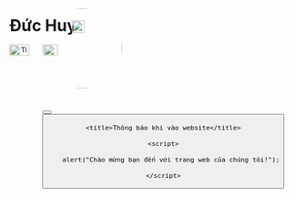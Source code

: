 

 


<html><head><style>.circle {  width: 140px;  height: 140px;  border-radius: 50%;  overflow: hidden;}.circle img {  width: 100%;  height: auto;}</style></head><body><div class="circle"> <div data-tti-phase="-1" data-action-id="32750" data-actual-height="152" data-mcomponent="MContainer" data-type="container" class="m" ; margin-left:4px;"><img src="https://scontent.fhan3-3.fna.fbcdn.net/v/t39.30808-1/352776010_603906578500069_1575464480692435022_n.jpg?stp=c0.5000x0.5000f_dst-webp_e15_p259x259_q70_tt1_u&amp;efg=eyJ1cmxnZW4iOiJ1cmxnZW5fZnJvbV91cmwifQ&amp;_nc_cid=1573&amp;_nc_ad=z-m&amp;_nc_rml=0&amp;_nc_ht=scontent.fhan3-3.fna&amp;_nc_cat=101&amp;_nc_ohc=DhRN2lUeoZwAX8Phiot&amp;ccb=1-7&amp;_nc_sid=dbb9e7&amp;oh=00_AfCg9TckRtSWTagFFxh7xkEoifkPlIKZVKR7eMPVXZ8aVg&amp;oe=64C6B496" alt="" data-image-id="-3073283700379156464" class="img contain rounded gray-border"></div></div> 
 <h1>   <p style="position: absolute; top: 35px; left: 170px;">Đức Huy </p> </h1>
<div>
<button>
 <p style="position: absolute; top: 100px; left: 170px;"><a href="https://www.tiktok.com/@ab980kkw">  <img src="https://logolook.net/wp-content/uploads/2021/06/Symbol-Tiktok.png" jsaction="VQAsE" class="r48jcc pT0Scc iPVvYb" alt="TikTok Logo and symbol, meaning, history, sign." jsname="kn3ccd" aria-hidden="false" width="35" height="20"></a> </p>
</button>
<div>
<button>
 <p style="position: absolute; top: 100px; left: 230px;"><a href="https://www.facebook.com/profile.php?id=100066421973540&mibextid=ZbWKwL">  <img src="https://encrypted-tbn0.gstatic.com/images?q=tbn:ANd9GcThDWTIGpRPmzd6j0qhdin1FRNQ97zNbP96Tw&amp;usqp=CAU" jsaction="VQAsE" class="r48jcc pT0Scc" alt="Logo Facebook : Téléchargement, Signification, Histoire" jsname="JuXqh" style="max-width: 4096px; opacity: 1; transform: none;" data-iml="17501.099999964237" width="25" height="20"></a> </p>
<div>
<p style="position: absolute; top: 58px; left: 280px;"><img src="https://lennguyenmedia.com/wp-content/uploads/2021/11/image-18.png" jsaction="VQAsE" class="r48jcc pT0Scc iPVvYb" style="max-width: 2000px; opacity: 1; transform: none; width: 22px; height: 22px; margin: 0px;" alt="Hướng dẫn đăng ký tích xanh Facebook miễn phí" jsname="kn3ccd" aria-hidden="false">
<div>
   <head>

	<title>Thông báo khi vào website</title>

	<script>

		alert("Chào mừng bạn đến với trang web của chúng tôi!");

	</script>

</head>



